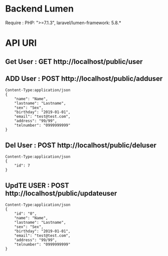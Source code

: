 # Backend Lumen

Require : PHP: ">=7.1.3",
          laravel/lumen-framework: 5.8.*

# API URl

## Get User : GET http://localhost/public/user

## ADD User : POST http://localhost/public/adduser
	Content-Type:application/json
	{
	    "name": "Name",
	    "lastname": "Lastname",
	    "sex": "Sex",
	    "birthday": "2019-01-01",
	    "email": "test@test.com",
	    "address": "99/99",
	    "telnumber": "0999999999"
	}

## Del User : POST http://localhost/public/deluser
	Content-Type:application/json
	{
	    "id": 7
	}

## UpdTE USER : POST http://localhost/public/updateuser
	Content-Type:application/json
	{
		"id": "0",
	    "name": "Name",
	    "lastname": "Lastname",
	    "sex": "Sex",
	    "birthday": "2019-01-01",
	    "email": "test@test.com",
	    "address": "99/99",
	    "telnumber": "0999999999"
	}